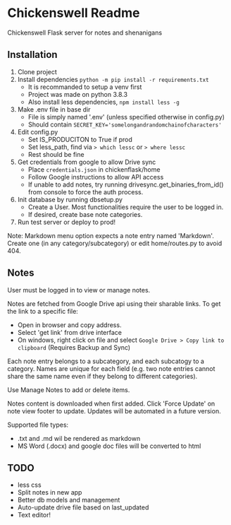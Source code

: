 Chickenswell Readme
=========

Chickenswell Flask server for notes and shenanigans

Installation
-----

1. Clone project
2. Install dependencies `python -m pip install -r requirements.txt`
     * It is recommanded to setup a venv first
     * Project was made on python 3.8.3
     * Also install less dependencies, `npm install less -g`
3. Make .env file in base dir
     * File is simply named '.env' (unless specified otherwise in config.py)
     * Should contain `SECRET_KEY='somelongandrandomchainofcharacters'`
4. Edit config.py
     * Set IS_PRODUCITON to True if prod
     * Set less_path, find via `> which lessc` or `> where lessc` 
     * Rest should be fine
5. Get credentials from google to allow Drive sync
     * Place `credentials.json` in chickenflask/home
     * Follow Google instructions to allow API access
     * If unable to add notes, try running drivesync.get_binaries_from_id() from console to force the auth process.
6. Init database by running dbsetup.py
     * Create a User. Most functionalities require the user to be logged in.
     * If desired, create base note categories.
7. Run test server or deploy to prod!

Note: Markdown menu option expects a note entry named 'Markdown'. Create one (in any category/subcategory) or edit home/routes.py to avoid 404.


Notes
---

User must be logged in to view or manage notes.

Notes are fetched from Google Drive api using their sharable links. To get the link to a specific file:

* Open in browser and copy address.
* Select 'get link' from drive interface
* On windows, right click on file and select `Google Drive > Copy link to clipboard` (Requires Backup and Sync) 

Each note entry belongs to a subcategory, and each subcatogy to a category. Names are unique for each field (e.g. two note entries cannot share the same name even if they belong to different categories).

Use Manage Notes to add or delete items.

Notes content is downloaded when first added. Click 'Force Update' on note view footer to update. Updates will be automated in a future version.

Supported file types:

* .txt and .md wil be rendered as markdown 
* MS Word (.docx) and google doc files will be converted to html


TODO
----

* less css
* Split notes in new app
* Better db models and management
* Auto-update drive file based on last_updated
* Text editor!
